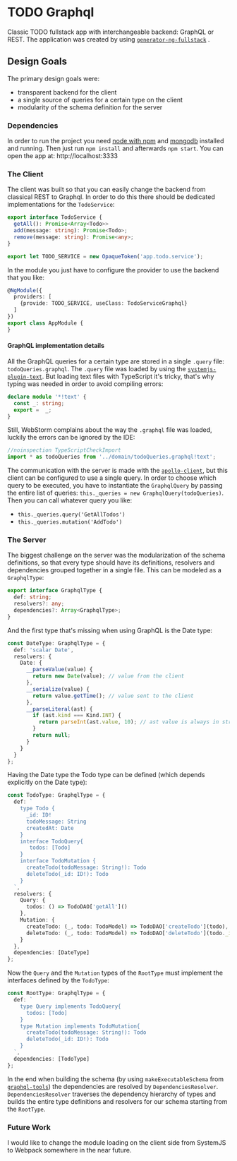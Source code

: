 # TODO Graphql
Classic TODO fullstack app with interchangeable backend: GraphQL or REST.
The application was created by using [`generator-ng-fullstack`](https://github.com/ericmdantas/generator-ng-fullstack) .
## Design Goals
The primary design goals were:

* transparent backend for the client
* a single source of queries for a certain type on the client
* modularity of the schema definition for the server

### Dependencies

In order to run the project you need [node with npm](https://nodejs.org/en/) and [mongodb](https://www.mongodb.com/) installed and running.
Then just run `npm install` and afterwards `npm start`. You can open the app at: http://localhost:3333

### The Client
The client was built so that you can easily change the backend from classical REST to Graphql.
In order to do this there should be dedicated implementations for the `TodoService`:

```typescript
export interface TodoService {
  getAll(): Promise<Array<Todo>>
  add(message: string): Promise<Todo>;
  remove(message: string): Promise<any>;
}

export let TODO_SERVICE = new OpaqueToken('app.todo.service');
```    
    
In the module you just have to configure the provider to use the backend that you like:

```typescript
@NgModule({
  providers: [
    {provide: TODO_SERVICE, useClass: TodoServiceGraphql}
  ]
})
export class AppModule {
}
```    

#### GraphQL implementation details
All the GraphQL queries for a certain type are stored in a single `.query` file: `todoQueries.graphql`. 
The `.query` file was loaded by using the [`systemjs-plugin-text`](https://github.com/systemjs/plugin-text). 
But loading text files with TypeScript it's tricky, that's why typing was needed in order to avoid compiling errors:

```typescript
declare module '*!text' {
  const _: string;
  export =  _;
}
```    

Still, WebStorm complains about the way the `.graphql` file was loaded, luckily the errors can be ignored by the IDE:

```typescript
//noinspection TypeScriptCheckImport
import * as todoQueries from '../domain/todoQueries.graphql!text';
```    

The communication with the server is made with the [`apollo-client`](https://github.com/apollostack/apollo-client), but this client can be configured to use a single query.
In order to choose which query to be executed, you have to instantiate the `GraphqlQuery` by passing the entire list of queries: `this._queries = new GraphqlQuery(todoQueries)`. 
Then you can call whatever query you like:
  
* `this._queries.query('GetAllTodos')`
* `this._queries.mutation('AddTodo')`

### The Server
The biggest challenge on the server was the modularization of the schema definitions, so that every type should have its definitions, resolvers and dependencies grouped together in a single file.
This can be modeled as a `GraphqlType`:

```typescript
export interface GraphqlType {
  def: string;
  resolvers?: any;
  dependencies?: Array<GraphqlType>;
}
```
    
And the first type that's missing when using GraphQL is the Date type:

```typescript
const DateType: GraphqlType = {
  def: 'scalar Date',
  resolvers: {
    Date: {
      __parseValue(value) {
        return new Date(value); // value from the client
      },
      __serialize(value) {
        return value.getTime(); // value sent to the client
      },
      __parseLiteral(ast) {
        if (ast.kind === Kind.INT) {
          return parseInt(ast.value, 10); // ast value is always in string format
        }
        return null;
      }
    }
  }
};
```    
    
Having the Date type the Todo type can be defined (which depends explicitly on the Date type):

```typescript
const TodoType: GraphqlType = {
  def: `
    type Todo {
      _id: ID!
      todoMessage: String
      createdAt: Date
    }
    interface TodoQuery{
       todos: [Todo]
    }
    interface TodoMutation {
      createTodo(todoMessage: String!): Todo
      deleteTodo(_id: ID!): Todo
    }
  `,
  resolvers: {
    Query: {
      todos: () => TodoDAO['getAll']()
    },
    Mutation: {
      createTodo: (_, todo: TodoModel) => TodoDAO['createTodo'](todo),
      deleteTodo: (_, todo: TodoModel) => TodoDAO['deleteTodo'](todo._id)
    }
  },
  dependencies: [DateType]
};
```    
    
Now the `Query` and the `Mutation` types of the `RootType` must implement the interfaces defined by the `TodoType`:

```typescript    
const RootType: GraphqlType = {
  def: `
    type Query implements TodoQuery{
      todos: [Todo]     
    }
    type Mutation implements TodoMutation{
      createTodo(todoMessage: String!): Todo
      deleteTodo(_id: ID!): Todo
    }
  `,
  dependencies: [TodoType]
};
```    
    
In the end when building the schema (by using `makeExecutableSchema` from [`graphql-tools`](https://github.com/apollostack/graphql-tools)) the dependencies are resolved by `DependenciesResolver`. 
`DependenciesResolver` traverses the dependency hierarchy of types and builds the entire type definitions and resolvers for our schema starting from the `RootType`.

### Future Work
I would like to change the module loading on the client side from SystemJS to Webpack somewhere in the near future.
